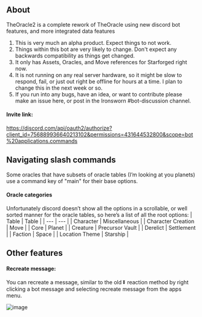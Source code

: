 ## About
TheOracle2 is a complete rework of TheOracle using new discord bot features, and more integrated data features

1. This is very much an alpha product. Expect things to not work.
2. Things within this bot are very likely to change. Don't expect any backwards compatibility as things get changed.
3. It only has Assets, Oracles, and Move references for Starforged right now.
4. It is not running on any real server hardware, so it might be slow to respond, fail, or just out right be offline for hours at a time. I plan to change this in the next week or so.
5. If you run into any bugs, have an idea, or want to contribute please make an issue here, or post in the Ironsworn #bot-discussion channel.

#### Invite link: 
https://discord.com/api/oauth2/authorize?client_id=756889936640213102&permissions=431644532800&scope=bot%20applications.commands

## Navigating slash commands
Some oracles that have subsets of oracle tables (I’m looking at you planets) use a command key of "main" for their base options.

#### Oracle categories
Unfortunately discord doesn’t show all the options in a scrollable, or well sorted manner for the oracle tables, so here’s a list of all the root options:
| Table | Table |
| --- | --- |
| Character | Miscellaneous |
| Character Creation | Move |
| Core | Planet |
| Creature | Precursor Vault |
| Derelict | Settlement |
| Faction | Space |
| Location Theme | Starship |

## Other features
#### Recreate message:
You can recreate a message, similar to the old ⏬ reaction method by right clicking a bot message and selecting recreate message from the apps menu.

![image](https://user-images.githubusercontent.com/6792312/147948167-a1b67087-5064-40e4-b4e5-9f3738ade82a.png)
